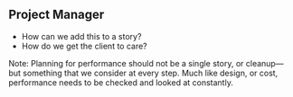 ## Project Manager

* How can we add this to a story? <!-- .element: class="fragment" -->
* How do we get the client to care? <!-- .element: class="fragment" -->


Note: Planning for performance should not be a single story, or cleanup— but something that we consider at every step. Much like design, or cost, performance needs to be checked and looked at constantly.
